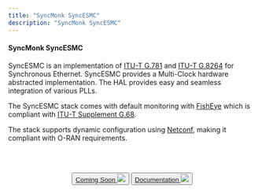 ```yaml
---
title: "SyncMonk SyncESMC"
description: "SyncMonk SyncESMC"
---
```


#### SyncMonk SyncESMC

SyncESMC is an implementation of [ITU-T G.781](https://www.itu.int/rec/T-REC-G.781/en) and [ITU-T G.8264](https://www.itu.int/rec/T-REC-G.8264) for Synchronous Ethernet. SyncESMC provides a Multi-Clock hardware abstracted implementation. The HAL provides easy and seamless integration of various PLLs. 

The SyncESMC stack comes with default monitoring with [FishEye](https://www.linkedin.com/products/syncmonk-fisheye/) which is compliant with [ITU-T Supplement G.68](https://www.itu.int/itu-t/recommendations/rec.aspx?id=14232&lang=en). 

The stack supports dynamic configuration using [Netconf](https://datatracker.ietf.org/wg/netconf/about/), making it compliant with O-RAN requirements.

<br><br>

<div style="text-align: center">
<button class="btn btn-primary btn-lg">
  <a class="btn btn-primary btn-lg" href="">Coming Soon <img src="/images/icons/github.svg"></img></a>
    </button>	
<button class="btn btn-primary btn-lg">
  <a class="btn btn-primary btn-lg" href="/syncesmc/documentation/">Documentation <img src="/images/icons/folder.svg"></img></a>
</button>
</div>
<br>